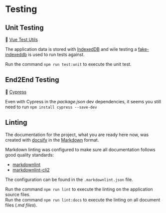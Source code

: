 # Testing

## Unit Testing

:link: [Vue Test Utils](https://test-utils.vuejs.org/)

The application data is stored with [IndexedDB](https://developer.mozilla.org/en-US/docs/Web/API/IndexedDB_API) and wile
 testing a [fake-indexeddb](https://github.com/dumbmatter/fakeIndexedDB) is used to run tests against.

Run the command `npm run test:unit` to execute the unit test.

## End2End Testing

:link: [Cypress](https://www.cypress.io/)

Even with Cypress in the _package.json_ dev dependencies, it seems you still need to run `npm install cypress --save-dev`

## Linting

The documentation for the project, what you are ready here now, was created with [docsify](https://docsify.js.org/#/)
  in the [Markdown](https://daringfireball.net/projects/markdown/) format.

Markdown linting was configured to make sure all documentation follows good quality standards:

- [markdownlint](https://github.com/DavidAnson/markdownlint)
- [markdownlint-cli2](https://github.com/DavidAnson/markdownlint-cli2)

The configuration can be found in the `.markdownlint.json` file.

Run the command `npm run lint` to execute the linting on the application source files.  
Run the command `npm run lint:docs` to execute the linting on all document files (_.md files_).
